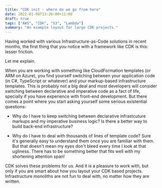 ```yaml
---
title: "CDK init - where do we go from here"
date: 2022-01-08T13:26:00+11:00
draft: true
tags: ["AWS", "CDK", "S3", "Lambda"]
summary: "An example layout for large CDK projects."
---
```


Having worked with various Infrastructure-as-Code solutions in recent months, the first thing that you notice with a framework like CDK is this: lesser friction.

Let me explain.

When you are working with something like CloudFormation templates (or ARM on Azure), you find yourself switching between your application code (in C#, TypeScript or whatever) and your markup-based infrastructure templates.  This is probably not a big deal and most developers will consider switching between declarative and imperative code as a fact of life, specially if you have experience with front-end development.  But there comes a point where you start asking yourself some serious existential questions:

* Why do I have to keep switching between declarative infrastcuture markups and my imperative business logic?  Is there a better way to build back-end infrastructure?
  
* Why do I have to deal with thousands of lines of template code?  Sure it's generally easy to understand them once you are familiar with them.  But that doesn't mean my eyes don't bleed every time I look at that ugliness.  There has to be something better that fits well with my shortening attention span!

CDK solves these problems for us.  And it is a pleasure to work with, but only if you are smart about how you layout your CDK based projects.  Infrastructure monoliths are not fun to deal with, no matter how they are written.








